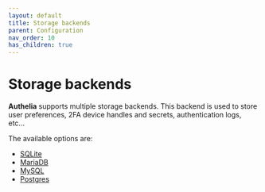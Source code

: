 ```yaml
---
layout: default
title: Storage backends
parent: Configuration
nav_order: 10
has_children: true
---
```


# Storage backends

**Authelia** supports multiple storage backends. This backend is used
to store user preferences, 2FA device handles and secrets, authentication
logs, etc...

The available options are:

* [SQLite](./sqlite.md)
* [MariaDB](./mariadb.md)
* [MySQL](./mysql.md)
* [Postgres](./postgres.md)